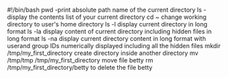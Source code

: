#!/bin/bash
pwd -print absolute path name of the current directory
ls -display the contents list of your current directory
cd ~  change working directory to user's home directory
ls -l display current directory in long format
ls -la display content of current directory including hidden files in long format
ls -na display current directory content in long format with userand group IDs numerically displayed including all the hidden files
mkdir /tmp/my_first_directory create directory inside another directory
mv /tmp/tmp /tmp/my_first_directory move file betty
rm /tmp/my_first_directory/betty to delete the file betty
